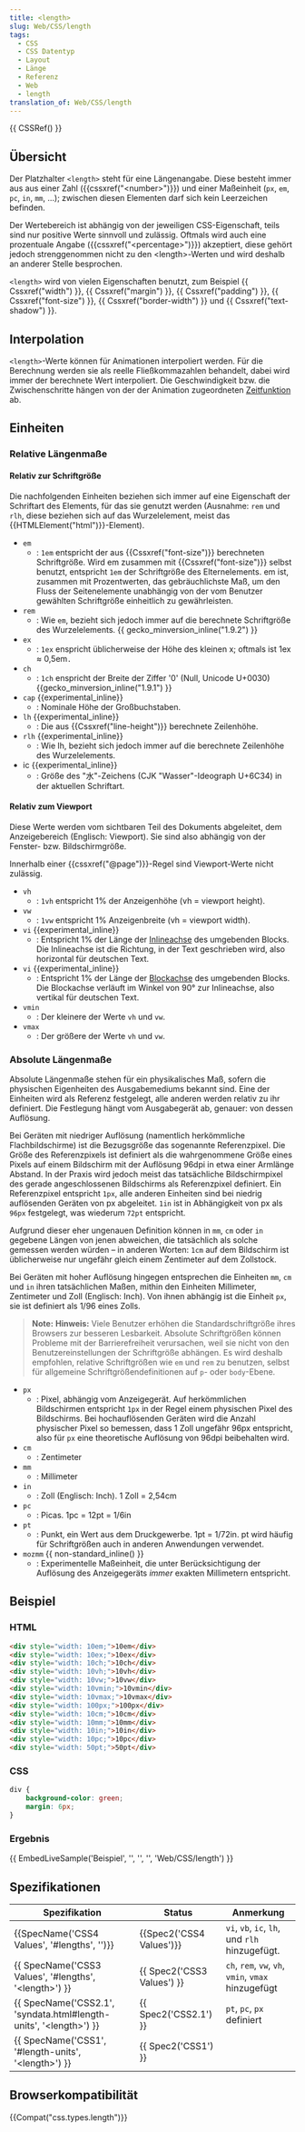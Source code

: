 ```yaml
---
title: <length>
slug: Web/CSS/length
tags:
  - CSS
  - CSS Datentyp
  - Layout
  - Länge
  - Referenz
  - Web
  - length
translation_of: Web/CSS/length
---
```

{{ CSSRef() }}

## Übersicht

Der Platzhalter `<length>` steht für eine Längenangabe. Diese besteht immer aus aus einer Zahl ({{cssxref("&lt;number&gt;")}}) und einer Maßeinheit (`px`, `em`, `pc`, `in`, `mm`, …); zwischen diesen Elementen darf sich kein Leerzeichen befinden.

Der Wertebereich ist abhängig von der jeweiligen CSS-Eigenschaft, teils sind nur positive Werte sinnvoll und zulässig.
Oftmals wird auch eine prozentuale Angabe ({{cssxref("&lt;percentage&gt;")}}) akzeptiert, diese gehört jedoch strenggenommen nicht zu den \<length>-Werten und wird deshalb an anderer Stelle besprochen.

`<length>` wird von vielen Eigenschaften benutzt, zum Beispiel {{ Cssxref("width") }}, {{ Cssxref("margin") }}, {{ Cssxref("padding") }}, {{ Cssxref("font-size") }}, {{ Cssxref("border-width") }} und {{ Cssxref("text-shadow") }}.

## Interpolation

`<length>`-Werte können für Animationen interpoliert werden. Für die Berechnung werden sie als reelle Fließkommazahlen behandelt, dabei wird immer der berechnete Wert interpoliert. Die Geschwindigkeit bzw. die Zwischenschritte hängen von der der Animation zugeordneten [Zeitfunktion](/en/CSS/timing-function "timing-function") ab.

## Einheiten

### Relative Längenmaße

#### Relativ zur Schriftgröße

Die nachfolgenden Einheiten beziehen sich immer auf eine Eigenschaft der Schriftart des Elements, für das sie genutzt werden (Ausnahme: `rem` und `rlh`, diese beziehen sich auf das Wurzelelement, meist das {{HTMLElement("html")}}-Element).

- `em`
  - : `1em` entspricht der aus {{Cssxref("font-size")}} berechneten Schriftgröße. Wird em zusammen mit {{Cssxref("font-size")}} selbst benutzt, entspricht `1em` der Schriftgröße des Elternelements.
    em ist, zusammen mit Prozentwerten, das gebräuchlichste Maß, um den Fluss der Seitenelemente unabhängig von der vom Benutzer gewählten Schriftgröße einheitlich zu gewährleisten.
- `rem`
  - : Wie `em`, bezieht sich jedoch immer auf die berechnete Schriftgröße des Wurzelelements. {{ gecko_minversion_inline("1.9.2") }}
- `ex`
  - : `1ex` enspricht üblicherweise der Höhe des kleinen x; oftmals ist 1ex ≈ 0,5em`.`
- `ch`
  - : `1ch` enspricht der Breite der Ziffer '0' (Null, Unicode U+0030) {{gecko_minversion_inline("1.9.1") }}
- `cap` {{experimental_inline}}
  - : Nominale Höhe der Großbuchstaben.
- `lh` {{experimental_inline}}
  - : Die aus {{Cssxref("line-height")}} berechnete Zeilenhöhe.
- `rlh` {{experimental_inline}}
  - : Wie lh, bezieht sich jedoch immer auf die berechnete Zeilenhöhe des Wurzelelements.
- ic {{experimental_inline}}
  - : Größe des "水"-Zeichens (CJK "Wasser"-Ideograph U+6C34) in der aktuellen Schriftart.

#### Relativ zum Viewport

Diese Werte werden vom sichtbaren Teil des Dokuments abgeleitet, dem Anzeigebereich (Englisch: Viewport). Sie sind also abhängig von der Fenster- bzw. Bildschirmgröße.

Innerhalb einer {{cssxref("@page")}}-Regel sind Viewport-Werte nicht zulässig.

- `vh`
  - : `1vh` entspricht 1% der Anzeigenhöhe (vh = viewport height).
- `vw`
  - : `1vw` entspricht 1% Anzeigenbreite (vh = viewport width).
- `vi` {{experimental_inline}}
  - : Entspricht 1% der Länge der [Inlineachse](/de/docs/Web/CSS/CSS_Logical_Properties) des umgebenden Blocks. Die Inlineachse ist die Richtung, in der Text geschrieben wird, also horizontal für deutschen Text.
- `vi` {{experimental_inline}}
  - : Entspricht 1% der Länge der [Blockachse](/de/docs/Web/CSS/CSS_Logical_Properties) des umgebenden Blocks. Die Blockachse verläuft im Winkel von 90° zur Inlineachse, also vertikal für deutschen Text.
- `vmin`
  - : Der kleinere der Werte `vh` und `vw`.
- `vmax`
  - : Der größere der Werte `vh` und `vw`.

### Absolute Längenmaße

Absolute Längenmaße stehen für ein physikalisches Maß, sofern die physischen Eigenheiten des Ausgabemediums bekannt sind. Eine der Einheiten wird als Referenz festgelegt, alle anderen werden relativ zu ihr definiert. Die Festlegung hängt vom Ausgabegerät ab, genauer: von dessen Auflösung.

Bei Geräten mit niedriger Auflösung (namentlich herkömmliche Flachbildschirme) ist die Bezugsgröße das sogenannte Referenzpixel. Die Größe des Referenzpixels ist definiert als die wahrgenommene Größe eines Pixels auf einem Bildschirm mit der Auflösung 96dpi in etwa einer Armlänge Abstand. In der Praxis wird jedoch meist das tatsächliche Bildschirmpixel des gerade angeschlossenen Bildschirms als Referenzpixel definiert.
Ein Referenzpixel entspricht `1px`, alle anderen Einheiten sind bei niedrig auflösenden Geräten von px abgeleitet. `1in` ist in Abhängigkeit von px als `96px` festgelegt, was wiederum `72pt` entspricht.

Aufgrund dieser eher ungenauen Definition können in `mm`, `cm` oder `in` gegebene Längen von jenen abweichen, die tatsächlich als solche gemessen werden würden – in anderen Worten: `1cm` auf dem Bildschirm ist üblicherweise nur ungefähr gleich einem Zentimeter auf dem Zollstock.

Bei Geräten mit hoher Auflösung hingegen entsprechen die Einheiten `mm`, `cm` und `in` ihren tatsächlichen Maßen, mithin den Einheiten Millimeter, Zentimeter und Zoll (Englisch: Inch). Von ihnen abhängig ist die Einheit `px`, sie ist definiert als 1/96 eines Zolls.

> **Note:** **Hinweis:** Viele Benutzer erhöhen die Standardschriftgröße ihres Browsers zur besseren Lesbarkeit. Absolute Schriftgrößen können Probleme mit der Barrierefreiheit verursachen, weil sie nicht von den Benutzereinstellungen der Schriftgröße abhängen. Es wird deshalb empfohlen, relative Schriftgrößen wie `em` und `rem` zu benutzen, selbst für allgemeine Schriftgrößendefinitionen auf `p`- oder `body`-Ebene.

- `px`
  - : Pixel, abhängig vom Anzeigegerät. Auf herkömmlichen Bildschirmen entspricht `1px` in der Regel einem physischen Pixel des Bildschirms.
    Bei hochauflösenden Geräten wird die Anzahl physischer Pixel so bemessen, dass 1 Zoll ungefähr 96px entspricht, also für `px` eine theoretische Auflösung von 96dpi beibehalten wird.
- `cm`
  - : Zentimeter
- `mm`
  - : Millimeter
- `in`
  - : Zoll (Englisch: Inch). 1 Zoll = 2,54cm
- `pc`
  - : Picas. 1pc = 12pt = 1/6in
- `pt`
  - : Punkt, ein Wert aus dem Druckgewerbe. 1pt = 1/72in. pt wird häufig für Schriftgrößen auch in anderen Anwendungen verwendet.
- `mozmm` {{ non-standard_inline() }}
  - : Experimentelle Maßeinheit, die unter Berücksichtigung der Auflösung des Anzeigegeräts _immer_ exakten Millimetern entspricht.

## Beispiel

### HTML

```html
<div style="width: 10em;">10em</div>
<div style="width: 10ex;">10ex</div>
<div style="width: 10ch;">10ch</div>
<div style="width: 10vh;">10vh</div>
<div style="width: 10vw;">10vw</div>
<div style="width: 10vmin;">10vmin</div>
<div style="width: 10vmax;">10vmax</div>
<div style="width: 100px;">100px</div>
<div style="width: 10cm;">10cm</div>
<div style="width: 10mm;">10mm</div>
<div style="width: 10in;">10in</div>
<div style="width: 10pc;">10pc</div>
<div style="width: 50pt;">50pt</div>
```

### CSS

```css
div {
    background-color: green;
    margin: 6px;
}
```

### Ergebnis

{{ EmbedLiveSample('Beispiel', '', '', '', 'Web/CSS/length') }}

## Spezifikationen

| Spezifikation                                                                                    | Status                               | Anmerkung                                           |
| ------------------------------------------------------------------------------------------------ | ------------------------------------ | --------------------------------------------------- |
| {{SpecName('CSS4 Values', '#lengths', '')}}                                         | {{Spec2('CSS4 Values')}}     | `vi`, `vb`, `ic`, `lh`, und `rlh` hinzugefügt.      |
| {{ SpecName('CSS3 Values', '#lengths', '&lt;length&gt;') }}                 | {{ Spec2('CSS3 Values') }} | `ch`, `rem`, `vw`, `vh`, `vmin`, `vmax` hinzugefügt |
| {{ SpecName('CSS2.1', 'syndata.html#length-units', '&lt;length&gt;') }} | {{ Spec2('CSS2.1') }}         | `pt`, `pc`, `px` definiert                          |
| {{ SpecName('CSS1', '#length-units', '&lt;length&gt;') }}                     | {{ Spec2('CSS1') }}             |                                                     |

## Browserkompatibilität

{{Compat("css.types.length")}}
